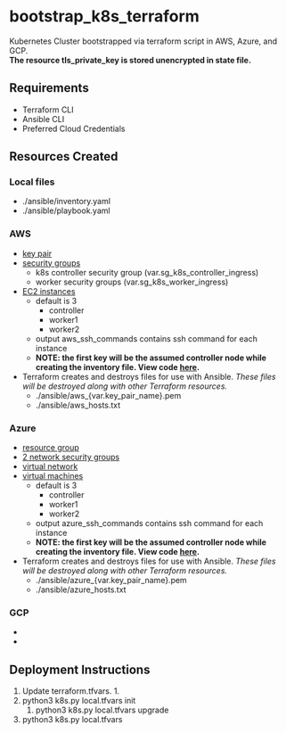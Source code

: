 # bootstrap_k8s_terraform
Kubernetes Cluster bootstrapped via terraform script in AWS, Azure, and GCP. <br>
**The resource tls_private_key is stored unencrypted in state file.**

## Requirements
- Terraform CLI
- Ansible CLI
- Preferred Cloud Credentials

## Resources Created

### Local files
- ./ansible/inventory.yaml
- ./ansible/playbook.yaml

### AWS
- [key pair](./modules/aws/keypair.tf)
- [security groups](./modules/aws/security_group.tf)
  - k8s controller security group (var.sg_k8s_controller_ingress)
  - worker security groups (var.sg_k8s_worker_ingress)
- [EC2 instances](./modules/aws/ec2.tf)
  - default is 3
    - controller
    - worker1
    - worker2
  - output aws_ssh_commands contains ssh command for each instance
  - **NOTE: the first key will be the assumed controller node while creating the inventory file. View code [here](./modules/aws/ansible.tf).**
- Terraform creates and destroys files for use with Ansible. *These files will be destroyed along with other Terraform resources.*
  - ./ansible/aws_{var.key_pair_name}.pem
  - ./ansible/aws_hosts.txt

### Azure
- [resource group]()
- [2 network security groups](./modules/azure/network_security_group.tf)
- [virtual network](./modules/azure/network.tf)
- [virtual machines]()
  - default is 3
    - controller
    - worker1
    - worker2
  - output azure_ssh_commands contains ssh command for each instance
  - **NOTE: the first key will be the assumed controller node while creating the inventory file. View code [here](./modules/aws/ansible.tf).**
- Terraform creates and destroys files for use with Ansible. *These files will be destroyed along with other Terraform resources.*
  - ./ansible/azure_{var.key_pair_name}.pem
  - ./ansible/azure_hosts.txt

### GCP
- 
- 

## Deployment Instructions
1. Update terraform.tfvars.
   1. 
2. python3 k8s.py local.tfvars init 
   1. python3 k8s.py local.tfvars upgrade
3. python3 k8s.py local.tfvars

